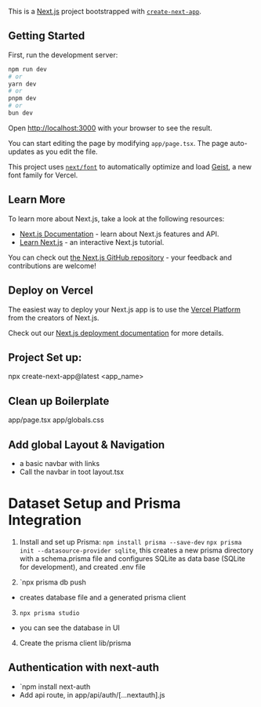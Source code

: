 This is a [Next.js](https://nextjs.org) project bootstrapped with [`create-next-app`](https://nextjs.org/docs/app/api-reference/cli/create-next-app).

## Getting Started

First, run the development server:

```bash
npm run dev
# or
yarn dev
# or
pnpm dev
# or
bun dev
```

Open [http://localhost:3000](http://localhost:3000) with your browser to see the result.

You can start editing the page by modifying `app/page.tsx`. The page auto-updates as you edit the file.

This project uses [`next/font`](https://nextjs.org/docs/app/building-your-application/optimizing/fonts) to automatically optimize and load [Geist](https://vercel.com/font), a new font family for Vercel.

## Learn More

To learn more about Next.js, take a look at the following resources:

- [Next.js Documentation](https://nextjs.org/docs) - learn about Next.js features and API.
- [Learn Next.js](https://nextjs.org/learn) - an interactive Next.js tutorial.

You can check out [the Next.js GitHub repository](https://github.com/vercel/next.js) - your feedback and contributions are welcome!

## Deploy on Vercel

The easiest way to deploy your Next.js app is to use the [Vercel Platform](https://vercel.com/new?utm_medium=default-template&filter=next.js&utm_source=create-next-app&utm_campaign=create-next-app-readme) from the creators of Next.js.

Check out our [Next.js deployment documentation](https://nextjs.org/docs/app/building-your-application/deploying) for more details.

## Project Set up:

npx create-next-app@latest <app_name>

## Clean up Boilerplate

app/page.tsx
app/globals.css

## Add global Layout & Navigation

- a basic navbar with links
- Call the navbar in toot layout.tsx

# Dataset Setup and Prisma Integration

1. Install and set up Prisma:
   `npm install prisma --save-dev`
   `npx prisma init --datasource-provider sqlite`, this creates a new prisma directory with a schema.prisma file and configures SQLite as data base (SQLite for development), and created .env file

2. `npx prisma db push

- creates database file and a generated prisma client

3. `npx prisma studio`

- you can see the database in UI

4. Create the prisma client lib/prisma

## Authentication with next-auth

- `npm install next-auth
- Add api route, in app/api/auth/[...nextauth].js
